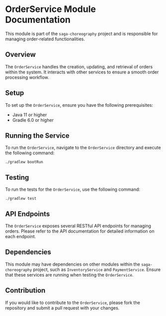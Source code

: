 # OrderService Module Documentation

This module is part of the `saga-choreography` project and is responsible for managing order-related functionalities. 

## Overview

The `OrderService` handles the creation, updating, and retrieval of orders within the system. It interacts with other services to ensure a smooth order processing workflow.

## Setup

To set up the `OrderService`, ensure you have the following prerequisites:

- Java 11 or higher
- Gradle 6.0 or higher

## Running the Service

To run the `OrderService`, navigate to the `OrderService` directory and execute the following command:

```
./gradlew bootRun
```

## Testing

To run the tests for the `OrderService`, use the following command:

```
./gradlew test
```

## API Endpoints

The `OrderService` exposes several RESTful API endpoints for managing orders. Please refer to the API documentation for detailed information on each endpoint.

## Dependencies

This module may have dependencies on other modules within the `saga-choreography` project, such as `InventoryService` and `PaymentService`. Ensure that these services are running when testing the `OrderService`.

## Contribution

If you would like to contribute to the `OrderService`, please fork the repository and submit a pull request with your changes.